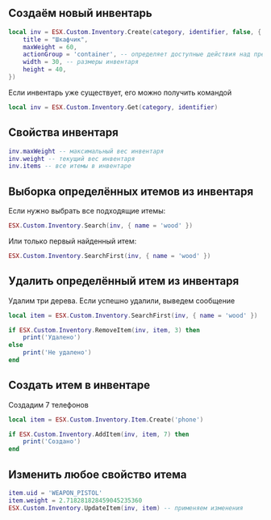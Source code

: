 ## Создаём новый инвентарь

```lua
local inv = ESX.Custom.Inventory.Create(category, identifier, false, {
	title = "Шкафчик",
	maxWeight = 60,
	actionGroup = 'container', -- определяет доступные действия над предметами
	width = 30, -- размеры инвентаря
	height = 40,
})
```
Если инвентарь уже существует, его можно получить командой
```lua
local inv = ESX.Custom.Inventory.Get(category, identifier)
```

## Свойства инвентаря

```lua
inv.maxWeight -- максимальный вес инвентаря
inv.weight -- текущий вес инвентаря
inv.items -- все итемы в инвентаре
```

## Выборка определённых итемов из инвентаря

Если нужно выбрать все подходящие итемы:
```lua
ESX.Custom.Inventory.Search(inv, { name = 'wood' })
```
Или только первый найденный итем:
```lua
ESX.Custom.Inventory.SearchFirst(inv, { name = 'wood' })
```

## Удалить определённый итем из инвентаря

Удалим три дерева. Если успешно удалили, выведем сообщение

```lua
local item = ESX.Custom.Inventory.SearchFirst(inv, { name = 'wood' })

if ESX.Custom.Inventory.RemoveItem(inv, item, 3) then
	print('Удалено')
else
	print('Не удалено')
end
```

## Создать итем в инвентаре
Создадим 7 телефонов
```lua
local item = ESX.Custom.Inventory.Item.Create('phone')

if ESX.Custom.Inventory.AddItem(inv, item, 7) then
    print('Создано')
end
```

## Изменить любое свойство итема
```lua
item.uid = 'WEAPON_PISTOL'
item.weight = 2.718281828459045235360
ESX.Custom.Inventory.UpdateItem(inv, item) -- применяем изменения
```